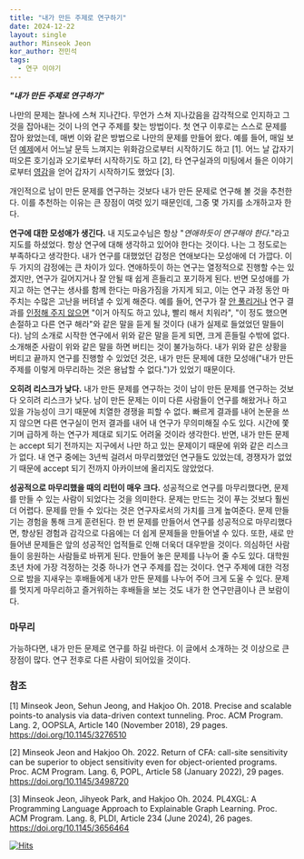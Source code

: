 ```yaml
---
title: "내가 만든 주제로 연구하기"
date: 2024-12-22
layout: single
author: Minseok Jeon
kor_author: 전민석
tags:
  - 연구 이야기
---
```


***"내가 만든 주제로 연구하기"***



나만의 문제는 찰나에 스쳐 지나간다. 
무언가 스쳐 지나갔음을 감각적으로 인지하고 그것을 잡아내는 것이 나의 연구 주제를 찾는 방법이다.
첫 연구 이후로는 스스로 문제를 잡아 왔었는데, 매번 이와 같은 방법으로 나만의 문제를 만들어 왔다.
예를 들어, 매일 보던 [예제](https://minseokjgit.github.io/ep1/)에서 어느날 문득 느껴지는 위화감으로부터 시작하기도 하고 [1].
어느 날 갑자기 떠오른 호기심과 오기로부터 시작하기도 하고 [2], 
타 연구실과의 미팅에서 들은 이야기로부터 [영감](https://minseokjgit.github.io/papers/SIGPL_2024_Aug.pdf)을 얻어 갑자기 시작하기도 했었다 [3].


개인적으로 남이 만든 문제를 연구하는 것보다 내가 만든 문제로 연구해 볼 것을 추천한다. 
이를 추천하는 이유는 큰 장점이 여럿 있기 때문인데, 그중 몇 가지를 소개하고자 한다.




**연구에 대한 모성애가 생긴다.**
내 지도교수님은 항상 "_연애하듯이 연구해야 한다._"라고 지도를 하셨었다. 
항상 연구에 대해 생각하고 있어야 한다는 것이다. 
나는 그 정도로는 부족하다고 생각한다.
내가 연구를 대했었던 감정은 연애보다는 모성애에 더 가깝다.
이 두 가지의 감정에는 큰 차이가 있다. 
연애하듯이 하는 연구는 열정적으로 진행할 수는 있겠지만, 연구가 길어지거나 잘 안될 때 쉽게 흔들리고 포기하게 된다. 
반면 모성애를 가지고 하는 연구는 생사를 함께 한다는 마음가짐을 가지게 되고, 이는 연구 과정 동안 마주치는 수많은 고난을 버텨낼 수 있게 해준다.
예를 들어, 연구가 잘 [안 풀리거나](https://minseokjgit.github.io/ep3/) 연구 결과를 [인정해 주지 않으면](https://minseokjgit.github.io/ep2/) "이거 아직도 하고 있냐, 빨리 해서 치워라", "이 정도 했으면 손절하고 다른 연구 해라"와 같은 말을 듣게 될 것이다 (내가 실제로 들었었던 말들이다).
남의 소개로 시작한 연구에서 위와 같은 말을 듣게 되면, 크게 흔들릴 수밖에 없다. 소개해준 사람이 위와 같은 말을 하면 버티는 것이 불가능하다.
내가 위와 같은 상황을 버티고 끝까지 연구를 진행할 수 있었던 것은, 내가 만든 문제에 대한 모성애("내가 만든 주제를 이렇게 마무리하는 것은 용납할 수 없다.")가 있었기 때문이다.



**오히려 리스크가 낮다.**
내가 만든 문제를 연구하는 것이 남이 만든 문제를 연구하는 것보다 오히려 리스크가 낮다.
남이 만든 문제는 이미 다른 사람들이 연구를 해왔거나 하고 있을 가능성이 크기 때문에 치열한 경쟁을 피할 수 없다.
빠르게 결과를 내어 논문을 쓰지 않으면 다른 연구실이 먼저 결과를 내어 내 연구가 무의미해질 수도 있다. 
시간에 쫓기며 급하게 하는 연구가 제대로 되기도 어려울 것이라 생각한다.
반면, 내가 만든 문제는 accept 되기 전까지는 지구에서 나만 하고 있는 문제이기 때문에 위와 같은 리스크가 없다.
내 연구 중에는 3년씩 걸려서 마무리했었던 연구들도 있었는데, 경쟁자가 없었기 때문에 accept 되기 전까지 아카이브에 올리지도 않았었다.



**성공적으로 마무리했을 때의 리턴이 매우 크다.**
성공적으로 연구를 마무리했다면, 문제를 만들 수 있는 사람이 되었다는 것을 의미한다.
문제는 만드는 것이 푸는 것보다 훨씬 더 어렵다. 
문제를 만들 수 있다는 것은 연구자로서의 가치를 크게 높여준다.
문제 만들기는 경험을 통해 크게 훈련된다.
한 번 문제를 만들어서 연구를 성공적으로 마무리했다면, 향상된 경험과 감각으로 다음에는 더 쉽게 문제들을 만들어낼 수 있다.
또한, 새로 만들어낸 문제들은 앞의 성공적인 업적들로 인해 더욱더 대우받을 것이다. 
의심하던 사람들이 응원하는 사람들로 바뀌게 된다.
만들어 놓은 문제를 나누어 줄 수도 있다. 
대학원 초년 차에 가장 걱정하는 것중 하나가 연구 주제를 잡는 것이다.
연구 주제에 대한 걱정으로 밤을 지새우는 후배들에게 내가 만든 문제를 나누어 주어 크게 도울 수 있다.
문제를 멋지게 마무리하고 즐거워하는 후배들을 보는 것도 내가 한 연구만큼이나 큰 보람이다.




### 마무리
가능하다면, 내가 만든 문제로 연구를 하길 바란다. 
이 글에서 소개하는 것 이상으로 큰 장점이 많다.
연구 전후로 다른 사람이 되어있을 것이다.





### 참조

[1] Minseok Jeon, Sehun Jeong, and Hakjoo Oh. 2018. Precise and scalable points-to analysis via data-driven context tunneling. Proc. ACM Program. Lang. 2, OOPSLA, Article 140 (November 2018), 29 pages. https://doi.org/10.1145/3276510

[2] Minseok Jeon and Hakjoo Oh. 2022. Return of CFA: call-site sensitivity can be superior to object sensitivity even for object-oriented programs. Proc. ACM Program. Lang. 6, POPL, Article 58 (January 2022), 29 pages. https://doi.org/10.1145/3498720

[3] Minseok Jeon, Jihyeok Park, and Hakjoo Oh. 2024. PL4XGL: A Programming Language Approach to Explainable Graph Learning. Proc. ACM Program. Lang. 8, PLDI, Article 234 (June 2024), 26 pages. https://doi.org/10.1145/3656464


[![Hits](https://hits.seeyoufarm.com/api/count/incr/badge.svg?url=https%3A%2F%2Fminseokjgit.github.io%2Fep4%2F&count_bg=%233D59C8&title_bg=%23555555&icon=&icon_color=%23E7E7E7&title=hits&edge_flat=false)](https://hits.seeyoufarm.com)


